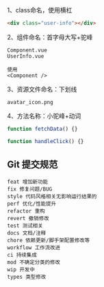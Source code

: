 1、class命名，使用横杠

```html
<div class="user-info"></div>
```

2、组件命名：首字母大写+驼峰

```
Component.vue
UserInfo.vue

使用
<Component />
```

3、资源文件命名：下划线

```
avatar_icon.png
```

4、方法名称：小驼峰+动词

```js
function fetchData() {}

function handleClick() {}
```



## Git 提交规范

```text
feat 增加新功能
fix 修复问题/BUG
style 代码风格相关无影响运行结果的
perf 优化/性能提升
refactor 重构
revert 撤销修改
test 测试相关
docs 文档/注释
chore 依赖更新/脚手架配置修改等
workflow 工作流改进
ci 持续集成
mod 不确定分类的修改
wip 开发中
types 类型修改
```
